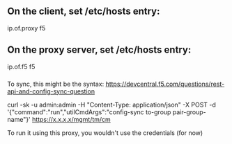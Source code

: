 ## On the client, set /etc/hosts entry:

ip.of.proxy f5

## On the proxy server, set /etc/hosts entry:

ip.of.f5 f5

###

To sync, this might be the syntax:
https://devcentral.f5.com/questions/rest-api-and-config-sync-question

 curl -sk -u admin:admin -H "Content-Type: application/json" -X POST -d '{"command":"run","utilCmdArgs":"config-sync to-group pair-group-name"}' https://x.x.x.x/mgmt/tm/cm
 
To run it using this proxy, you wouldn't use the credentials (for now)
